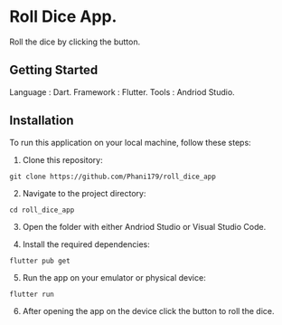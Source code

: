 # Roll Dice App.

Roll the dice by clicking the button.

## Getting Started

Language : Dart.
Framework : Flutter.
Tools : Andriod Studio.

## Installation 

To run this application on your local machine, follow these steps:

1. Clone this repository:

`git clone https://github.com/Phani179/roll_dice_app`

2. Navigate to the project directory:

 `cd roll_dice_app`

3. Open the folder with either Andriod Studio or Visual Studio Code.

4. Install the required dependencies:

 `flutter pub get`

5. Run the app on your emulator or physical device:

`flutter run`

6. After opening the app on the device click the button to roll the dice.
